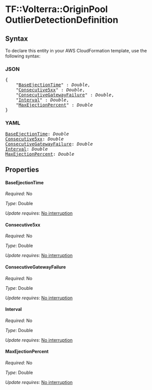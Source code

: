 # TF::Volterra::OriginPool OutlierDetectionDefinition

## Syntax

To declare this entity in your AWS CloudFormation template, use the following syntax:

### JSON

<pre>
{
    "<a href="#baseejectiontime" title="BaseEjectionTime">BaseEjectionTime</a>" : <i>Double</i>,
    "<a href="#consecutive5xx" title="Consecutive5xx">Consecutive5xx</a>" : <i>Double</i>,
    "<a href="#consecutivegatewayfailure" title="ConsecutiveGatewayFailure">ConsecutiveGatewayFailure</a>" : <i>Double</i>,
    "<a href="#interval" title="Interval">Interval</a>" : <i>Double</i>,
    "<a href="#maxejectionpercent" title="MaxEjectionPercent">MaxEjectionPercent</a>" : <i>Double</i>
}
</pre>

### YAML

<pre>
<a href="#baseejectiontime" title="BaseEjectionTime">BaseEjectionTime</a>: <i>Double</i>
<a href="#consecutive5xx" title="Consecutive5xx">Consecutive5xx</a>: <i>Double</i>
<a href="#consecutivegatewayfailure" title="ConsecutiveGatewayFailure">ConsecutiveGatewayFailure</a>: <i>Double</i>
<a href="#interval" title="Interval">Interval</a>: <i>Double</i>
<a href="#maxejectionpercent" title="MaxEjectionPercent">MaxEjectionPercent</a>: <i>Double</i>
</pre>

## Properties

#### BaseEjectionTime

_Required_: No

_Type_: Double

_Update requires_: [No interruption](https://docs.aws.amazon.com/AWSCloudFormation/latest/UserGuide/using-cfn-updating-stacks-update-behaviors.html#update-no-interrupt)

#### Consecutive5xx

_Required_: No

_Type_: Double

_Update requires_: [No interruption](https://docs.aws.amazon.com/AWSCloudFormation/latest/UserGuide/using-cfn-updating-stacks-update-behaviors.html#update-no-interrupt)

#### ConsecutiveGatewayFailure

_Required_: No

_Type_: Double

_Update requires_: [No interruption](https://docs.aws.amazon.com/AWSCloudFormation/latest/UserGuide/using-cfn-updating-stacks-update-behaviors.html#update-no-interrupt)

#### Interval

_Required_: No

_Type_: Double

_Update requires_: [No interruption](https://docs.aws.amazon.com/AWSCloudFormation/latest/UserGuide/using-cfn-updating-stacks-update-behaviors.html#update-no-interrupt)

#### MaxEjectionPercent

_Required_: No

_Type_: Double

_Update requires_: [No interruption](https://docs.aws.amazon.com/AWSCloudFormation/latest/UserGuide/using-cfn-updating-stacks-update-behaviors.html#update-no-interrupt)

